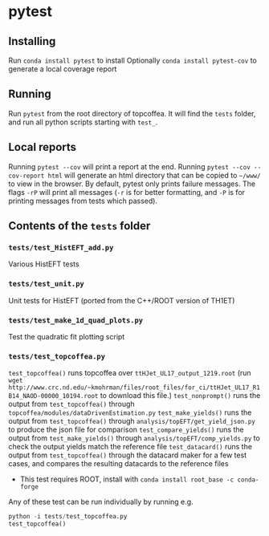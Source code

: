 # pytest
## Installing
Run `conda install pytest` to install
Optionally `conda install pytest-cov` to generate a local coverage report

## Running
Run `pytest` from the root directory of topcoffea. It will find the `tests` folder, and run all python scripts starting with `test_`.

## Local reports
Running `pytest --cov` will print a report at the end.
Running `pytest --cov --cov-report html` will generate an html directory that can be copied to `~/www/` to view in the browser.
By default, pytest only prints failure messages. The flags `-rP` will print all messages (`-r` is for better formatting, and `-P` is for printing messages from tests which passed).

## Contents of the `tests` folder
### `tests/test_HistEFT_add.py`
 Various HistEFT tests
### `tests/test_unit.py`
Unit tests for HistEFT (ported from the C++/ROOT version of TH1ET)
### `tests/test_make_1d_quad_plots.py`
Test the quadratic fit plotting script
### `tests/test_topcoffea.py`
`test_topcoffea()` runs topcoffea over `ttHJet_UL17_output_1219.root` (run `wget http://www.crc.nd.edu/~kmohrman/files/root_files/for_ci/ttHJet_UL17_R1B14_NAOD-00000_10194.root` to download this file.)
`test_nonprompt()` runs the output from `test_topcoffea()` through `topcoffea/modules/dataDrivenEstimation.py`
`test_make_yields()` runs the output from `test_topcoffea()` through `analysis/topEFT/get_yield_json.py` to produce the json file for comparison
`test_compare_yields()`  runs the output from `test_make_yields()` through `analysis/topEFT/comp_yields.py` to check the output yields match the reference file
`test_datacard()` runs the output from `test_topcoffea()` through the datacard maker for a few test cases, and compares the resulting datacards to the reference files
 - This test requires ROOT, install with `conda install root_base -c conda-forge`

Any of these test can be run individually by running e.g.
```python
python -i tests/test_topcoffea.py 
test_topcoffea()
```
